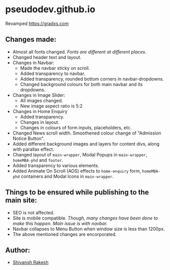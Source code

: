 # pseudodev.github.io
Revamped https://gradxs.com

## Changes made:
* Almost all fonts changed. *Fonts are different at different places.*
* Changed header text and layout.
* Changes in Navbar:
  * Made the navbar sticky on scroll.
  * Added transparency to navbar.
  * Added transparency, rounded bottom corners in navbar-dropdowns.
  * Changed background colours for both main navbar and its dropdowns.
* Changes in Image Slider:
  * All images changed.
  * New image aspect ratio is 5:2
* Changes in Home Enquiry
  * Added transparency.
  * Changes in layout.
  * Changes in colours of form inputs, placeholders, etc.
* Changed News scroll width. Smoothened colour change of "Admission Notice Button".
* Added different background images and layers for content divs, along with parallax effect.
* Changed layout of `main-wrapper`, Modal Popups in `main-wrapper`, `homeMBA-phd` and `footer`.
* Added transparency to various elements.
* Added Animate On Scroll (AOS) effects to `home-enquiry` form, `homeMBA-phd` containers and Modal Icons in `main-wrapper`.

## Things to be ensured while publishing to the main site:
* SEO is not affected.
* Site is mobile compatible. *Though, many changes have been done to make this happen. Main issue is with navbar.*
* Navbar collapses to Menu Button when window size is less than 1200px.
* The above mentioned changes are encorporated.

## Author:
* [Shivansh Rakesh](https://github.com/shivanshrakesh)

